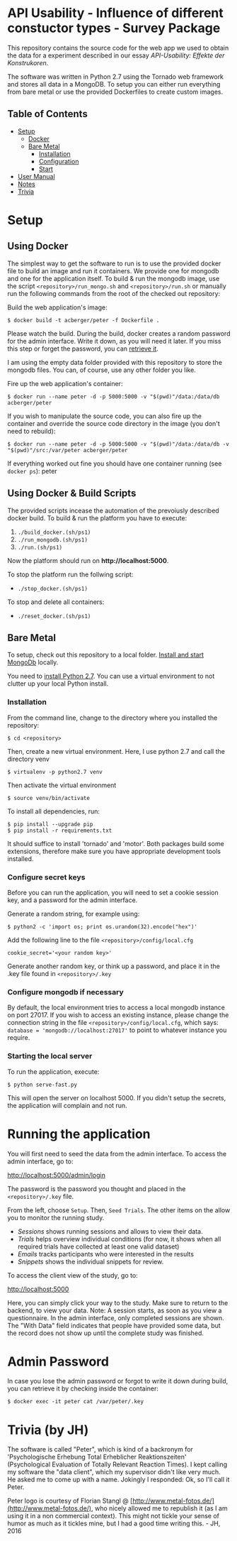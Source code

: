 API Usability - Influence of different constuctor types - Survey Package
=====

This repository contains the source code for the web app we used to obtain the data for a experiment described in our essay *API-Usability: Effekte der Konstrukoren*.

The software was written in Python 2.7 using the Tornado web framework and stores all data in a MongoDB. To setup you can either run everything from bare metal or use the provided Dockerfiles to create custom images.

Table of Contents
-----------------

 - [Setup](https://github.com/empathic-code/peter#setup)
   - [Docker](https://github.com/empathic-code/peter#using-docker)
   - [Bare Metal](https://github.com/empathic-code/peter#bare-metal)
     - [Installation](https://github.com/empathic-code/peter#installation)
     - [Configuration](https://github.com/empathic-code/peter#configure-secret-keys)
     - [Start](https://github.com/empathic-code/peter#starting-the-local-server)
 - [User Manual](https://github.com/empathic-code/peter#running-the-application)
 - [Notes](https://github.com/empathic-code/peter#notes)
 - [Trivia](https://github.com/empathic-code/peter#trivia)

Setup
=====

Using Docker
------------

The simplest way to get the software to run is to use the provided docker file to build an image and run it containers. We provide one for mongodb and one for the application itself. To build & run the mongodb image, use the script ```<repository>/run_mongo.sh``` and ```<repository>/run.sh``` or manually run the following commands from the root of the checked out repository:

Build the web application's image:

    $ docker build -t acberger/peter -f Dockerfile .

Please watch the build. During the build, docker creates a random password for the admin interface. Write it down, as you will need it later. If you miss this step or forget the password, you can [retrieve it](https://github.com/empathic-code/peter#notes).

I am using the empty data folder provided with this repository to store the mongodb files. You can, of course, use any other folder you like.

Fire up the web application's container:

    $ docker run --name peter -d -p 5000:5000 -v "$(pwd)"/data:/data/db acberger/peter

If you wish to manipulate the source code, you can also fire up the container and override the source code directory in the image (you don't need to rebuild):

    $ docker run --name peter -d -p 5000:5000 -v "$(pwd)"/data:/data/db -v "$(pwd)"/src:/var/peter acberger/peter

If everything worked out fine you should have one container running (see ```docker ps```): peter

Using Docker & Build Scripts
---------

The provided scripts incease the automation of the prevoiusly described docker build.
To build & run the platform you have to execute:

1. ```./build_docker.(sh/ps1)```
2. ```./run_mongodb.(sh/ps1)```
3. ```./run.(sh/ps1)```

Now the platform should run on **http://localhost:5000**.

To stop the platform run the follwing script:

* ```./stop_docker.(sh/ps1)```

To stop and delete all containers:

* ```./reset_docker.(sh/ps1)```

Bare Metal
----------

To setup, check out this repository to a local folder. [Install and start MongoDb](https://docs.mongodb.org/manual/installation/) locally.

You need to [install Python 2.7](http://docs.python-guide.org/en/latest/starting/installation/). You can use a virtual environment to not clutter up your local Python install.

### Installation

From the command line, change to the directory where you installed the repository:

    $ cd <repository>

Then, create a new virtual environment. Here, I use python 2.7 and call the directory venv

    $ virtualenv -p python2.7 venv

Then activate the virtual environment

    $ source venv/bin/activate

To install all dependencies, run:

    $ pip install --upgrade pip
    $ pip install -r requirements.txt

It should suffice to install 'tornado' and 'motor'. Both packages build some extensions, therefore make sure you have appropriate development tools installed.

### Configure secret keys

Before you can run the application, you will need to set a cookie session key, and a password for the admin interface.

Generate a random string, for example using:

    $ python2 -c 'import os; print os.urandom(32).encode("hex")'

Add the following line to the file ```<repository>/config/local.cfg```

    cookie_secret='<your random key>'

Generate another random key, or think up a password, and place it in the .key file found in ```<repository>/.key```

### Configure mongodb if necessary

By default, the local environment tries to access a local mongodb instance on port 27017. If you wish to access an existing instance, please change the connection string in the file ```<repository>/config/local.cfg```, which says: ```database = 'mongodb://localhost:27017'``` to point to whatever instance you require.

### Starting the local server

To run the application, execute:

    $ python serve-fast.py

This will open the server on localhost 5000. If you didn't setup the secrets, the application will complain and not run.


Running the application
=======================

You will first need to seed the data from the admin interface. To access the admin interface, go to:

[http://localhost:5000/admin/login](http://localhost:5000/admin/login)

The password is the password you thought and placed in the ```<repository>/.key``` file.

From the left, choose ```Setup```. Then, ```Seed Trials```. The other items on the allow you to monitor the running study.

 - *Sessions* shows running sessions and allows to view their data.
 - *Trials* helps overview individual conditions (for now, it shows when all required trials have collected at least one valid dataset)
 - *Emails* tracks participants who were interested in the results
 - *Snippets* shows the individual snippets for review.

To access the client view of the study, go to:

[http://localhost:5000](http://localhost:5000)

Here, you can simply click your way to the study. Make sure to return to the backend, to view your data. Note: A session starts, as soon as you view a questionnaire. In the admin interface, only completed sessions are shown. The "With Data" field indicates that people have provided some data, but the record does not show up until the complete study was finished.


Admin Password
==============
In case you lose the admin password or forgot to write it down during build, you can retrieve it by checking inside the container:

    $ docker exec -it peter cat /var/peter/.key

Trivia (by JH)
======
The software is called "Peter", which is kind of a backronym for 'Psychologische Erhebung Total Erheblicher Reaktionszeiten' (Psychological Evaluation of Totally Relevant Reaction Times). I kept calling my software the "data client", which my supervisor didn't like very much. He asked me to come up with a name. Jokingly I responded: Ok, so I'll call it Peter.

Peter logo is courtesy of Florian Stangl @ [http://www.metal-fotos.de/](http://www.metal-fotos.de/), who nicely allowed me to republish it (as I am using it in a non commercial context). This might not tickle your sense of humor as much as it tickles mine, but I had a good time writing this. - JH, 2016
